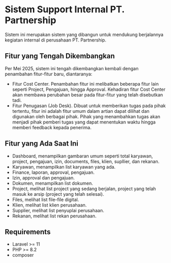 # Sistem Support Internal PT. Partnership
Sistem ini merupakan sistem yang dibangun untuk mendukung berjalannya kegiatan internal di perusahaan PT. Partnership.

## Fitur yang Tengah Dikembangkan
Per Mei 2025, sistem ini tengah dikembangkan kembali dengan penambahan fitur-fitur baru, diantaranya:
- Fitur Cost Center. Penambahan fitur ini melibatkan beberapa fitur lain seperti Project, Pengajuan, hingga Approval. Kehadiran fitur Cost Center akan membawa perubahan besar pada fitur-fitur yang telah disebutkan tadi.
- Fitur Penugasan (Job Desk). Dibuat untuk memberikan tugas pada pihak tertentu, fitur ini adalah fitur umum dalam artian dapat dilihat dan digunakan oleh berbagai pihak. Pihak yang menambahkan tugas akan menjadi pihak pemberi tugas yang dapat menentukan waktu hingga memberi feedback kepada penerima.

## Fitur yang Ada Saat Ini
- Dashboard, menampilkan gambaran umum seperti total karyawan, project, pengajuan, izin, documents, files, klien, supllier, dan rekanan.
- Karyawan, menampilkan list karyawan yang ada.
- Finance, laporan, approval, pengajuan.
- Izin, approval dan pengajuan.
- Dokumen, menampilkan list dokumen.
- Project, melihat list project yang sedang berjalan, project yang telah masuk ke arsip (project yang telah selesai).
- Files, melihat list file-file digital.
- Klien, melihat list klien perusahaan.
- Supplier, melihat list penyuplai perusahaan.
- Rekanan, melihat list rekan perusahaan.

## Requirements
- Laravel >= 11
- PHP >= 8.2
- composer
